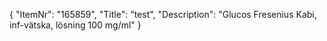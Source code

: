 {
  "ItemNr": "165859",
  "Title": "test",
  "Description": "Glucos Fresenius Kabi, inf-vätska, lösning 100 mg/ml"
}